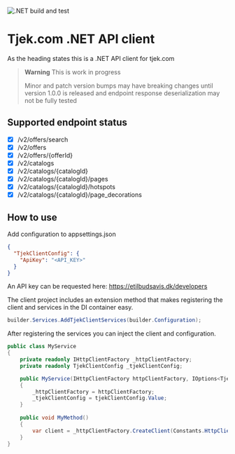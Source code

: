 ![.NET build and test](https://github.com/kwtc/tjek-client-dotnet/actions/workflows/ci.yml/badge.svg)

# Tjek.com .NET API client
As the heading states this is a .NET API client for tjek.com

> **Warning**
> This is work in progress
> 
> Minor and patch version bumps may have breaking changes until version 1.0.0 is released and endpoint response deserialization may not be fully tested 

## Supported endpoint status
- [x] /v2/offers/search
- [x] /v2/offers
- [x] /v2/offers/{offerId}
- [x] /v2/catalogs
- [x] /v2/catalogs/{catalogId}
- [x] /v2/catalogs/{catalogId}/pages
- [x] /v2/catalogs/{catalogId}/hotspots
- [x] /v2/catalogs/{catalogId}/page_decorations

## How to use
Add configuration to appsettings.json

```json
{
  "TjekClientConfig": {
    "ApiKey": "<API_KEY>"
  }
}
```
An API key can be requested here: https://etilbudsavis.dk/developers

The client project includes an extension method that makes registering the client and services in the DI container easy.

```csharp
builder.Services.AddTjekClientServices(builder.Configuration);
```

After registering the services you can inject the client and configuration.

```csharp
public class MyService
{
    private readonly IHttpClientFactory _httpClientFactory;
    private readonly TjekClientConfig _tjekClientConfig;

    public MyService(IHttpClientFactory httpClientFactory, IOptions<TjekClientConfig> tjekClientConfig)
    {
        _httpClientFactory = httpClientFactory;
        _tjekClientConfig = tjekClientConfig.Value;
    }
    
    public void MyMethod()
    {
        var client = _httpClientFactory.CreateClient(Constants.HttpClientName);
    }
}
```
